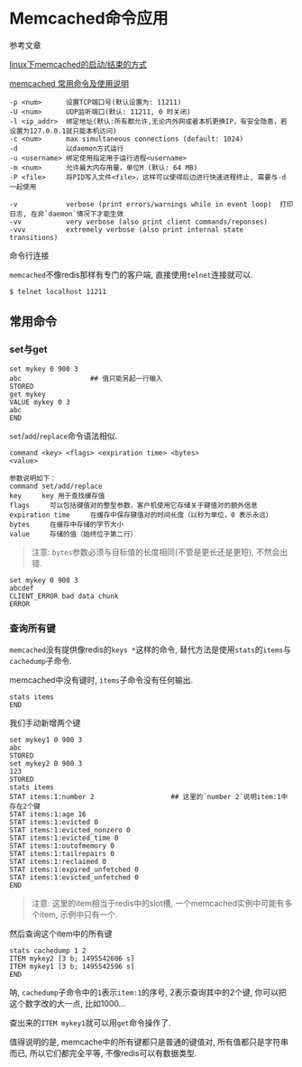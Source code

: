 # Memcached命令应用

参考文章

[linux下memcached的启动/结束的方式](http://www.2cto.com/os/201203/125164.html)

[memcached 常用命令及使用说明](http://www.cnblogs.com/wayne173/p/5652034.html)

```
-p <num>      设置TCP端口号(默认设置为: 11211)
-U <num>      UDP监听端口(默认: 11211, 0 时关闭) 
-l <ip_addr>  绑定地址(默认:所有都允许,无论内外网或者本机更换IP，有安全隐患，若设置为127.0.0.1就只能本机访问)
-c <num>      max simultaneous connections (default: 1024)
-d            以daemon方式运行
-u <username> 绑定使用指定用于运行进程<username>
-m <num>      允许最大内存用量，单位M (默认: 64 MB)
-P <file>     将PID写入文件<file>，这样可以使得后边进行快速进程终止, 需要与-d 一起使用

-v            verbose (print errors/warnings while in event loop)  打印日志, 在非`daemon`情况下才能生效
-vv           very verbose (also print client commands/reponses)  
-vvv          extremely verbose (also print internal state transitions)  
```

命令行连接

`memcached`不像redis那样有专门的客户端, 直接使用`telnet`连接就可以.

```
$ telnet localhost 11211
```

## 常用命令

### set与get

```
set mykey 0 900 3   
abc                 ## 值只能另起一行输入
STORED
get mykey
VALUE mykey 0 3
abc
END
```

`set`/`add`/`replace`命令语法相似.

```
command <key> <flags> <expiration time> <bytes>
<value>

参数说明如下：
command set/add/replace
key     key 用于查找缓存值
flags     可以包括键值对的整型参数，客户机使用它存储关于键值对的额外信息
expiration time     在缓存中保存键值对的时间长度（以秒为单位，0 表示永远）
bytes     在缓存中存储的字节大小
value     存储的值（始终位于第二行）
```

> 注意: `bytes`参数必须与目标值的长度相同(不管是更长还是更短), 不然会出错.

```
set mykey 0 900 3
abcdef
CLIENT_ERROR bad data chunk
ERROR
```

### 查询所有键

`memcached`没有提供像redis的`keys *`这样的命令, 替代方法是使用`stats`的`items`与`cachedump`子命令.

memcached中没有键时, `items`子命令没有任何输出.

```
stats items
END
```

我们手动新增两个键

```
set mykey1 0 900 3
abc
STORED
set mykey2 0 900 3
123
STORED
stats items
STAT items:1:number 2                   ## 这里的`number 2`说明item:1中存在2个键
STAT items:1:age 16
STAT items:1:evicted 0
STAT items:1:evicted_nonzero 0
STAT items:1:evicted_time 0
STAT items:1:outofmemory 0
STAT items:1:tailrepairs 0
STAT items:1:reclaimed 0
STAT items:1:expired_unfetched 0
STAT items:1:evicted_unfetched 0
END
```

> 注意: 这里的item相当于redis中的slot槽, 一个memcached实例中可能有多个item, 示例中只有一个.

然后查询这个item中的所有键

```
stats cachedump 1 2
ITEM mykey2 [3 b; 1495542606 s]
ITEM mykey1 [3 b; 1495542596 s]
END
```

呐, `cachedump`子命令中的`1`表示`item:1`的序号, 2表示查询其中的2个键, 你可以把这个数字改的大一点, 比如1000...

查出来的`ITEM mykey1`就可以用`get`命令操作了.

值得说明的是, memcache中的所有键都只是普通的键值对, 所有值都只是字符串而已, 所以它们都完全平等, 不像redis可以有数据类型.